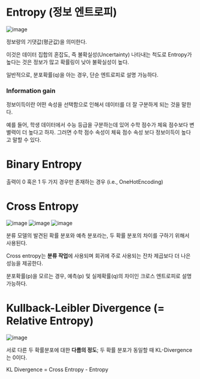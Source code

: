 # Entropy (정보 엔트로피)
![image](https://user-images.githubusercontent.com/39285147/178137939-21da2857-8381-4bae-be75-73744015141d.png)

정보량의 기댓값(평균값)을 의미한다.

이것은 데이터 집합의 혼잡도, 즉 불확실성(Uncertainty) 나타내는 척도로 Entropy가 높다는 것은 정보가 많고 확률링이 낮아 불확실성이 높다.

일반적으로, 분포확률(q)을 아는 경우, 단순 엔트로피로 설명 가능하다.

### Information gain
정보이득이란 어떤 속성을 선택함으로 인해서 데이터를 더 잘 구분하게 되는 것을 말한다.

예를 들어, 학생 데이터에서 수능 등급을 구분하는데 있어 수학 점수가 체육 점수보다 변별력이 더 높다고 하자. 그러면 수학 점수 속성이 체육 점수 속성 보다 정보이득이 높다고 말할 수 있다. 

# Binary Entropy
출력이 0 혹은 1 두 가지 경우만 존재하는 경우 (i.e., OneHotEncoding)

# Cross Entropy
![image](https://user-images.githubusercontent.com/39285147/178137875-eede150d-7788-40c7-937f-4344fa0bb65f.png)
![image](https://user-images.githubusercontent.com/39285147/178137861-a4cb7cb9-1fa0-49f1-967e-957263307c12.png)
![image](https://user-images.githubusercontent.com/39285147/179909361-82b8a376-69c9-4669-a564-5b47aecdf122.png)

분류 모델의 발견된 확률 분포와 예측 분포라는, 두 확률 분포의 차이를 구하기 위해서 사용된다.

Cross entropy는 **분류 작업**에 사용되며 회귀에 주로 사용되는 잔차 제곱보다 더 나은 성능을 제공한다.

분포확률(p)을 모르는 경우, 예측(p) 및 실제확률(q)의 차이인 크로스 엔트로피로 설명 가능하다.

# Kullback-Leibler Divergence (= Relative Entropy)
![image](https://user-images.githubusercontent.com/39285147/178138168-82728f98-d2a5-464b-9b22-6e96e9845a29.png)

서로 다른 두 확률분포에 대한 **다름의 정도**; 두 확률 분포가 동일할 때 KL-Divergence는 0이다.

KL Divergence = Cross Entropy - Entropy
